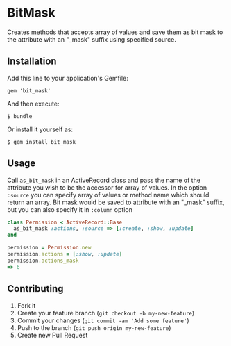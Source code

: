 # BitMask

Creates methods that accepts array of values and save them as bit mask to the attribute with an "_mask" suffix using specified source.

## Installation

Add this line to your application's Gemfile:

    gem 'bit_mask'

And then execute:

    $ bundle

Or install it yourself as:

    $ gem install bit_mask

## Usage

Call `as_bit_mask` in an ActiveRecord class and pass the name of the attribute you wish to be the accessor for array of values.
In the option `:source` you can specify array of values or method name which should return an array.
Bit mask would be saved to attribute with an "_mask" suffix, but you can also specify it in `:column` option

```ruby
class Permission < ActiveRecord::Base
  as_bit_mask :actions, :source => [:create, :show, :update]
end

permission = Permission.new
permission.actions = [:show, :update]
permission.actions_mask
=> 6
```

## Contributing

1. Fork it
2. Create your feature branch (`git checkout -b my-new-feature`)
3. Commit your changes (`git commit -am 'Add some feature'`)
4. Push to the branch (`git push origin my-new-feature`)
5. Create new Pull Request

